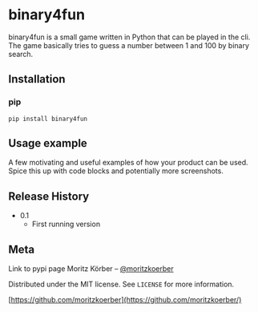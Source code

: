 # binary4fun

binary4fun is a small game written in Python that can be played in the cli. The game basically tries to guess a number between 1 and 100 by binary search.

## Installation
### pip

```
pip install binary4fun
```

## Usage example

A few motivating and useful examples of how your product can be used. Spice this up with code blocks and potentially more screenshots.


## Release History

* 0.1
    * First running version

## Meta
Link to pypi page
Moritz Körber – [@moritzkoerber](https://twitter.com/moritzkoerber)

Distributed under the MIT license. See ``LICENSE`` for more information.

[https://github.com/moritzkoerber](https://github.com/moritzkoerber/)
